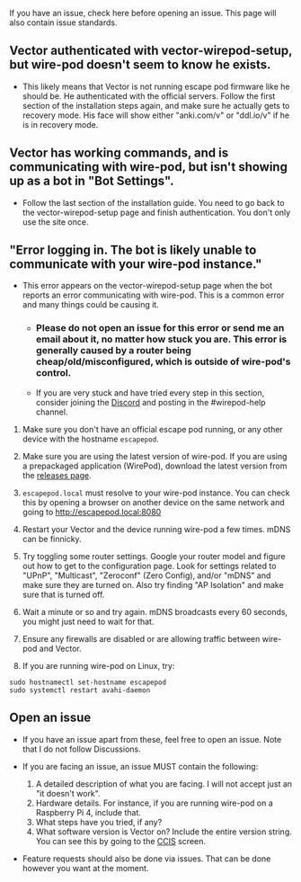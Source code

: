 If you have an issue, check here before opening an issue. This page will also contain issue standards.

## Vector authenticated with vector-wirepod-setup, but wire-pod doesn't seem to know he exists.

-   This likely means that Vector is not running escape pod firmware like he should be. He authenticated with the official servers. Follow the first section of the installation steps again, and make sure he actually gets to recovery mode. His face will show either "anki.com/v" or "ddl.io/v" if he is in recovery mode.

## Vector has working commands, and is communicating with wire-pod, but isn't showing up as a bot in "Bot Settings".

-   Follow the last section of the installation guide. You need to go back to the vector-wirepod-setup page and finish authentication. You don't only use the site once.

## "Error logging in. The bot is likely unable to communicate with your wire-pod instance."

 - This error appears on the vector-wirepod-setup page when the bot reports an error communicating with wire-pod. This is a common error and many things could be causing it.
   - ### **Please do not open an issue for this error or send me an email about it, no matter how stuck you are. This error is generally caused by a router being cheap/old/misconfigured, which is outside of wire-pod's control.**
   - If you are very stuck and have tried every step in this section, consider joining the [Discord](https://discord.gg/NWbPWzhWSk) and posting in the #wirepod-help channel.

1. Make sure you don't have an official escape pod running, or any other device with the hostname `escapepod`.

2. Make sure you are using the latest version of wire-pod. If you are using a prepackaged application (WirePod), download the latest version from the [releases page](https://github.com/kercre123/WirePod/releases/latest).

3. `escapepod.local` must resolve to your wire-pod instance. You can check this by opening a browser on another device on the same network and going to http://escapepod.local:8080

4. Restart your Vector and the device running wire-pod a few times. mDNS can be finnicky.

5. Try toggling some router settings. Google your router model and figure out how to get to the configuration page. Look for settings related to "UPnP", "Multicast", "Zeroconf" (Zero Config), and/or "mDNS" and make sure they are turned on. Also try finding "AP Isolation" and make sure that is turned off.

6. Wait a minute or so and try again. mDNS broadcasts every 60 seconds, you might just need to wait for that.

7. Ensure any firewalls are disabled or are allowing traffic between wire-pod and Vector.

8. If you are running wire-pod on Linux, try:

```
sudo hostnamectl set-hostname escapepod
sudo systemctl restart avahi-daemon
```

## Open an issue

-   If you have an issue apart from these, feel free to open an issue. Note that I do not follow Discussions.

-   If you are facing an issue, an issue MUST contain the following:

    1.   A detailed description of what you are facing. I will not accept just an "it doesn't work".
    2.   Hardware details. For instance, if you are running wire-pod on a Raspberry Pi 4, include that.
    3.   What steps have you tried, if any?
    4.   What software version is Vector on? Include the entire version string. You can see this by going to the [CCIS](https://support.digitaldreamlabs.com/article/531-vector-ccis) screen.

-   Feature requests should also be done via issues. That can be done however you want at the moment.